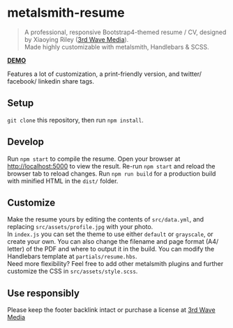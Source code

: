 # metalsmith-resume

> A professional, responsive Bootstrap4-themed resume / CV, designed by Xiaoying Riley ([3rd Wave Media](https://themes.3rdwavemedia.com)).  
> Made highly customizable with metalsmith, Handlebars & SCSS.

**[DEMO](https://replit.com/@webketje/metalsmith-starter-resume)**

Features a lot of customization, a print-friendly version, and twitter/ facebook/ linkedin share tags.

## Setup

`git clone` this repository, then run `npm install`.  

## Develop

Run `npm start` to compile the resume. Open your browser at [http://localhost:5000](http://localhost:5000) to view the result.
Re-run `npm start` and reload the browser tab to reload changes.
Run `npm run build` for a production build with minified HTML in the `dist/` folder.

## Customize

Make the resume yours by editing the contents of `src/data.yml`, and replacing `src/assets/profile.jpg` with your photo.  
In `index.js` you can set the theme to use either `default` or `grayscale`, or create your own.
You can also change the filename and page format (A4/ letter) of the PDF and where to output it in the build.
You can modify the Handlebars template at `partials/resume.hbs`.  
Need more flexibility? Feel free to add other metalsmith plugins and further customize the CSS in `src/assets/style.scss`.

## Use responsibly

Please keep the footer backlink intact or purchase a license at [3rd Wave Media](https://themes.3rdwavemedia.com/bootstrap-templates/resume/free-bootstrap4-resume-cv-template-for-developers-pillar/)